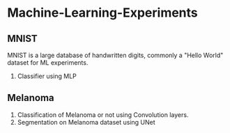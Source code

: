 # Machine-Learning-Experiments

## MNIST
MNIST is a large database of handwritten digits, commonly a "Hello World" dataset for ML experiments.
1. Classifier using MLP

## Melanoma
1. Classification of Melanoma or not using Convolution layers.
2. Segmentation on Melanoma dataset using UNet
